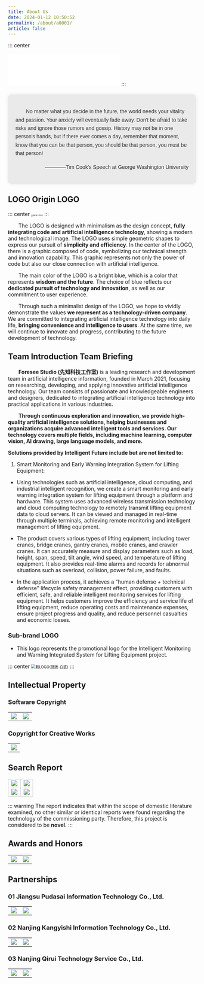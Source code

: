```yaml
---
title: About Us
date: 2024-01-12 10:50:52
permalink: /about/a0001/
article: false
---
```

::: center
<iframe frameborder="no" border="0" marginwidth="0" marginheight="0" width=300 height=86 src="//music.163.com/outchain/player?type=2&id=1499246021&auto=1&height=66"></iframe>
:::

<div class="opening-remark-about">
  <p>&emsp;&emsp;No matter what you decide in the future, the world needs your vitality and passion. Your anxiety will eventually fade away. Don't be afraid to take risks and ignore those rumors and gossip. History may not be in one person's hands, but if there ever comes a day, remember that moment, know that you can be that person, you should be that person, you must be that person!</p>
  <p>————Tim Cook's Speech at George Washington University</p>
</div>

<style>
.opening-remark-about {
  background-color: #EAEAEA; /* 设置底色 */
  font-family: 'Arial', sans-serif; /* 设置字体 */
  font-size: 1em; /* 文字大小 */
  line-height: 1.6; /* 行高 */
  text-align: left; /* 左对齐文本 */
  padding: 20px; /* 内边距 */
  margin: 20px auto; /* 外边距 */
  max-width: 100%; /* 最大宽度 */
  border-radius: 10px; /* 圆角 */
  box-shadow: 0px 0px 10px rgba(0, 0, 0, 0.1); /* 阴影 */
  color: #333; /* 文字颜色 */
}

.opening-remark-about p:nth-of-type(2) {
  text-align: right; /* 第二个p标签右对齐 */
}
</style>

## LOGO Origin LOGO
::: center
<img src="https://typora-img-1301299232.cos.ap-shanghai.myqcloud.com/img/202307272052178.png" alt="NEW-LOGO" class="no-zoom" style="zoom: 33%;"/>
:::

&emsp;&emsp;The LOGO is designed with minimalism as the design concept, **fully integrating code and artificial intelligence technology**, showing a modern and technological image. The LOGO uses simple geometric shapes to express our pursuit of **simplicity and efficiency**. In the center of the LOGO, there is a graphic composed of code, symbolizing our technical strength and innovation capability. This graphic represents not only the power of code but also our close connection with artificial intelligence.

&emsp;&emsp;The main color of the LOGO is a bright blue, which is a color that represents **wisdom and the future**. The choice of blue reflects our **dedicated pursuit of technology and innovation**, as well as our commitment to user experience.

&emsp;&emsp;Through such a minimalist design of the LOGO, we hope to vividly demonstrate the values **we represent as a technology-driven company**. We are committed to integrating artificial intelligence technology into daily life, **bringing convenience and intelligence to users**. At the same time, we will continue to innovate and progress, contributing to the future development of technology.

## Team Introduction Team Briefing

&emsp;&emsp;**Foresee Studio (先知科技工作室)** is a leading research and development team in artificial intelligence information, founded in March 2021, focusing on researching, developing, and applying innovative artificial intelligence technology. Our team consists of passionate and knowledgeable engineers and designers, dedicated to integrating artificial intelligence technology into practical applications in various industries.

&emsp;&emsp;**Through continuous exploration and innovation, we provide high-quality artificial intelligence solutions, helping businesses and organizations acquire advanced intelligent tools and services. Our technology covers multiple fields, including machine learning, computer vision, AI drawing, large language models, and more.**

**Solutions provided by Intelligent Future include but are not limited to:**

1. Smart Monitoring and Early Warning Integration System for Lifting Equipment:

- Using technologies such as artificial intelligence, cloud computing, and industrial intelligent recognition, we create a smart monitoring and early warning integration system for lifting equipment through a platform and hardware. This system uses advanced wireless transmission technology and cloud computing technology to remotely transmit lifting equipment data to cloud servers. It can be viewed and managed in real-time through multiple terminals, achieving remote monitoring and intelligent management of lifting equipment.

- The product covers various types of lifting equipment, including tower cranes, bridge cranes, gantry cranes, mobile cranes, and crawler cranes. It can accurately measure and display parameters such as load, height, span, speed, tilt angle, wind speed, and temperature of lifting equipment. It also provides real-time alarms and records for abnormal situations such as overload, collision, power failure, and faults.

- In the application process, it achieves a "human defense + technical defense" lifecycle safety management effect, providing customers with efficient, safe, and reliable intelligent monitoring services for lifting equipment. It helps customers improve the efficiency and service life of lifting equipment, reduce operating costs and maintenance expenses, ensure project progress and quality, and reduce personnel casualties and economic losses.

### Sub-brand LOGO

- This logo represents the promotional logo for the Intelligent Monitoring and Warning Integrated System for Lifting Equipment project.

::: center
<img src ="https://typora-img-1301299232.cos.ap-shanghai.myqcloud.com/img/202307272053290.png" alt="新LOGO(竖版-白底)" class="no-zoom" style="zoom: 70%;"/>
:::

## Intellectual Property

### Software Copyright

<table>
    <tr>
        <td>
            <img src="https://typora-img-1301299232.cos.ap-shanghai.myqcloud.com/img/202307272054086.png" class="no-zoom" style="max-width: 100%; height: auto;">
        </td>
        <td>
            <img src="https://typora-img-1301299232.cos.ap-shanghai.myqcloud.com/img/202307272054904.jpg" class="no-zoom" style="max-width: 100%; height: auto;">
        </td>
    </tr>
</table>


### Copyright for Creative Works

<table>
    <tr>
        <td>
            <img src="https://typora-img-1301299232.cos.ap-shanghai.myqcloud.com/img/202307272101735.png" class="no-zoom" style="max-width: 100%; height: auto;">
        </td>
    </tr>
</table>

## Search Report

<table style="border-collapse: collapse; width: 100%;" align="center">
    <tr>
        <td style="border: 1px solid #ccc; width: 50%; text-align: center;">
            <img src="https://typora-img-1301299232.cos.ap-shanghai.myqcloud.com/img/202307272055243.png"
                class="no-zoom" style="max-width: 100%; height: auto;">
        </td>
        <td style="border: 1px solid #ccc; width: 50%; text-align: center;">
            <img src="https://typora-img-1301299232.cos.ap-shanghai.myqcloud.com/img/202307272055979.png"
                class="no-zoom" style="max-width: 100%; height: auto;">
        </td>
    </tr>
    <tr>
        <td style="border: 1px solid #ccc; width: 50%; text-align: center;">
            <img src="https://typora-img-1301299232.cos.ap-shanghai.myqcloud.com/img/202307272056338.png"
                class="no-zoom" style="max-width: 100%; height: auto;">
        </td>
        <td style="border: 1px solid #ccc; width: 50%; text-align: center;">
            <img src="https://typora-img-1301299232.cos.ap-shanghai.myqcloud.com/img/202307272056418.png"
                class="no-zoom" style="max-width: 100%; height: auto;">
        </td>
    </tr>
</table>

::: warning
The report indicates that within the scope of domestic literature examined, no other similar or identical reports were found regarding the technology of the commissioning party. Therefore, this project is considered to be **novel.**
:::


## Awards and Honors

<table>
    <tr>
        <td>
            <img src="https://typora-img-1301299232.cos.ap-shanghai.myqcloud.com/img/202307272057428.png" class="no-zoom" style="max-width: 100%; height: auto;">
        </td>
        <td>
            <img src="https://typora-img-1301299232.cos.ap-shanghai.myqcloud.com/img/202307272057208.jpeg" class="no-zoom" style="max-width: 100%; height: auto;">
        </td>
    </tr>
</table>

## Partnerships

### 01 Jiangsu Pudasai Information Technology Co., Ltd.

<table>
    <tr>
        <td>
            <img src="https://typora-img-1301299232.cos.ap-shanghai.myqcloud.com/img/202307272059229.PNG" class="no-zoom" style="max-width: 100%; height: auto;">
        </td>
        <td>
            <img src="https://typora-img-1301299232.cos.ap-shanghai.myqcloud.com/img/202307272059025.PNG" class="no-zoom" style="max-width: 100%; height: auto;">
        </td>
    </tr>
</table>

### 02 Nanjing Kangyishi Information Technology Co., Ltd.

<table>
    <tr>
        <td>
            <img src="https://typora-img-1301299232.cos.ap-shanghai.myqcloud.com/img/202307272100320.PNG" class="no-zoom" style="max-width: 100%; height: auto;">
        </td>
        <td>
            <img src="https://typora-img-1301299232.cos.ap-shanghai.myqcloud.com/img/202307272100157.PNG" class="no-zoom" style="max-width: 100%; height: auto;">
        </td>
    </tr>
</table>

### 03 Nanjing Qirui Technology Service Co., Ltd.

<table>
    <tr>
        <td>
            <img src="https://typora-img-1301299232.cos.ap-shanghai.myqcloud.com/img/202307272100072.PNG" class="no-zoom" style="max-width: 100%; height: auto;">
        </td>
        <td>
            <img src="https://typora-img-1301299232.cos.ap-shanghai.myqcloud.com/img/202307272100970.PNG" class="no-zoom" style="max-width: 100%; height: auto;">
        </td>
    </tr>
</table>